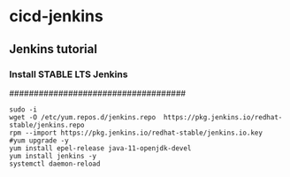 # cicd-jenkins
## Jenkins tutorial
### Install STABLE LTS Jenkins 
####################################

```
sudo -i
wget -O /etc/yum.repos.d/jenkins.repo  https://pkg.jenkins.io/redhat-stable/jenkins.repo
rpm --import https://pkg.jenkins.io/redhat-stable/jenkins.io.key
#yum upgrade -y
yum install epel-release java-11-openjdk-devel
yum install jenkins -y
systemctl daemon-reload
```
